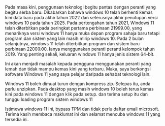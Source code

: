Pada masa kini, penggunaan teknologi begitu pantas dengan peranti yang begitu serba baru. Dikabarkan bahawa windows 10 telah berhenti kemas kini data baru pada akhir tahun 2022 dan seterusnya akhir penutupan versi windows 10 pada tahun 2025.
Pada pertengahan tahun 2021, Windows 11 telah diterbitkan pada peringkat pertama perbinaan 21999.00, yang menariknya versi windows 11 hanya muka depan program sahaja baru tetapi program dan sistem yang lain masih mirip windows 10.
Pada 2 bulan selanjutnya, windows 11 telah diterbitkan program dan sistem baru perbinaan 22000.00. Ianya menggunakan peranti peranti kelompok tahun 2019. Yang penting sekali, keluaran windows 11 hanya jenis sistem 64-bit.

Ini akan menjadi masalah kepada pengguna menggunakan peranti yang lemah dan tidak mampu kemas kini yang terbaru.
Maka, saya berkongsi software Windows 11  yang saya pelajar daripada sehabat teknologi lain.

Windows 11 boleh dimuat turun dengan kompress zip.
Selepas itu, anda perlu unzipkan.
Pada desktop yang masih windows 10 boleh terus kemas kini pada windows 11 dengan klik pada setup. dan terima setup itu dan tunggu loading program sistem windows 11

Istimewa windows 11 ini, bypass TPM dan tidak perlu daftar email microsoft. 
Terima kasih membaca maklumat ini dan selamat mencuba windows 11 yang tersedia ini.
